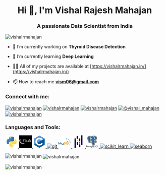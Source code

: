 <h1 align="center">Hi 👋, I'm Vishal Rajesh Mahajan</h1>
<h3 align="center">A passionate Data Scientist from India</h3>

<p align="left"> <img src="https://komarev.com/ghpvc/?username=vishalrmahajan&label=Profile%20views&color=0e75b6&style=flat" alt="vishalrmahajan" /> </p>

- 🔭 I’m currently working on **Thyroid Disease Detection**

- 🌱 I’m currently learning **Deep Learning**

- 👨‍💻 All of my projects are available at [https://vishalrmahajan.in/](https://vishalrmahajan.in/)
  
- 📫 How to reach me **vism06@gmail.com**

<h3 align="left">Connect with me:</h3>
<p align="left">
<a href="https://twitter.com/vishalrmahajan" target="blank"><img align="center" src="https://raw.githubusercontent.com/rahuldkjain/github-profile-readme-generator/master/src/images/icons/Social/twitter.svg" alt="vishalrmahajan" height="30" width="40" /></a>
<a href="https://linkedin.com/in/vishalrmahajan" target="blank"><img align="center" src="https://raw.githubusercontent.com/rahuldkjain/github-profile-readme-generator/master/src/images/icons/Social/linked-in-alt.svg" alt="vishalrmahajan" height="30" width="40" /></a>
<a href="https://kaggle.com/vishalrmahajan" target="blank"><img align="center" src="https://raw.githubusercontent.com/rahuldkjain/github-profile-readme-generator/master/src/images/icons/Social/kaggle.svg" alt="vishalrmahajan" height="30" width="40" /></a>
<a href="https://medium.com/@vishal_mahajan" target="blank"><img align="center" src="https://raw.githubusercontent.com/rahuldkjain/github-profile-readme-generator/master/src/images/icons/Social/medium.svg" alt="@vishal_mahajan" height="30" width="40" /></a>
<a href="https://www.leetcode.com/vishalrmahajan" target="blank"><img align="center" src="https://raw.githubusercontent.com/rahuldkjain/github-profile-readme-generator/master/src/images/icons/Social/leet-code.svg" alt="vishalrmahajan" height="30" width="40" /></a>
</p>

<h3 align="left">Languages and Tools:</h3>
<p align="left">
  <a href="https://www.python.org" target="_blank" rel="noreferrer">
    <img src="https://raw.githubusercontent.com/devicons/devicon/master/icons/python/python-original.svg" alt="python" width="40" height="40"/>
  </a>
  <a href="https://flask.palletsprojects.com/" target="_blank" rel="noreferrer">
  <img src="https://github.com/VishalRMahajan/VishalRMahajan/blob/1bd531d30a14311d98f8df834566698ceac12ee9/icons/flask.png" alt="flask" width="40" height="40"/>
  </a>
  <a href="https://www.cprogramming.com/" target="_blank" rel="noreferrer">
    <img src="https://raw.githubusercontent.com/devicons/devicon/master/icons/c/c-original.svg" alt="c" width="40" height="40"/>
  </a>
  <a href="https://git-scm.com/" target="_blank" rel="noreferrer">
    <img src="https://www.vectorlogo.zone/logos/git-scm/git-scm-icon.svg" alt="git" width="40" height="40"/>
  </a>
  <a href="https://www.mysql.com/" target="_blank" rel="noreferrer">
    <img src="https://raw.githubusercontent.com/devicons/devicon/master/icons/mysql/mysql-original-wordmark.svg" alt="mysql" width="40" height="40"/>
  </a>
  <a href="https://pandas.pydata.org/" target="_blank" rel="noreferrer">
    <img src="https://raw.githubusercontent.com/devicons/devicon/2ae2a900d2f041da66e950e4d48052658d850630/icons/pandas/pandas-original.svg" alt="pandas" width="40" height="40"/>
  </a>
  <a href="https://www.postgresql.org" target="_blank" rel="noreferrer">
    <img src="https://raw.githubusercontent.com/devicons/devicon/master/icons/postgresql/postgresql-original-wordmark.svg" alt="postgresql" width="40" height="40"/>
  </a>
  <a href="https://scikit-learn.org/" target="_blank" rel="noreferrer">
    <img src="https://upload.wikimedia.org/wikipedia/commons/0/05/Scikit_learn_logo_small.svg" alt="scikit_learn" width="40" height="40"/>
  </a>
  <a href="https://seaborn.pydata.org/" target="_blank" rel="noreferrer">
    <img src="https://seaborn.pydata.org/_images/logo-mark-lightbg.svg" alt="seaborn" width="40" height="40"/>
  </a>
</p>


<p><img align="left" src="https://github-readme-stats.vercel.app/api/top-langs?username=vishalrmahajan&show_icons=true&theme=tokyonight&locale=en&layout=compact" alt="vishalrmahajan" /></p>

<p>&nbsp;<img align="center" src="https://github-readme-stats.vercel.app/api?username=vishalrmahajan&show_icons=true&theme=tokyonight&locale=en" alt="vishalrmahajan" /></p>

<p><img align="center" src="https://github-readme-streak-stats.herokuapp.com/?user=vishalrmahajan&theme=dark" alt="vishalrmahajan" /></p>
